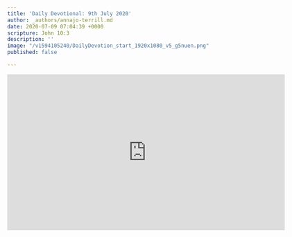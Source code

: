 ```yaml
---
title: 'Daily Devotional: 9th July 2020'
author: _authors/annajo-terrill.md
date: 2020-07-09 07:04:39 +0000
scripture: John 10:3
description: ''
image: "/v1594105240/DailyDevotion_start_1920x1080_v5_g5nuen.png"
published: false

---
```

<iframe src="https://player.vimeo.com/video/436580988" width="640" height="360" frameborder="0" allow="autoplay; fullscreen" allowfullscreen></iframe>
